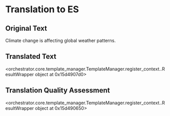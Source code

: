 # Translation to ES

## Original Text
Climate change is affecting global weather patterns.

## Translated Text
<orchestrator.core.template_manager.TemplateManager.register_context.<locals>.ResultWrapper object at 0x15d4907d0>

## Translation Quality Assessment
<orchestrator.core.template_manager.TemplateManager.register_context.<locals>.ResultWrapper object at 0x15d490650>